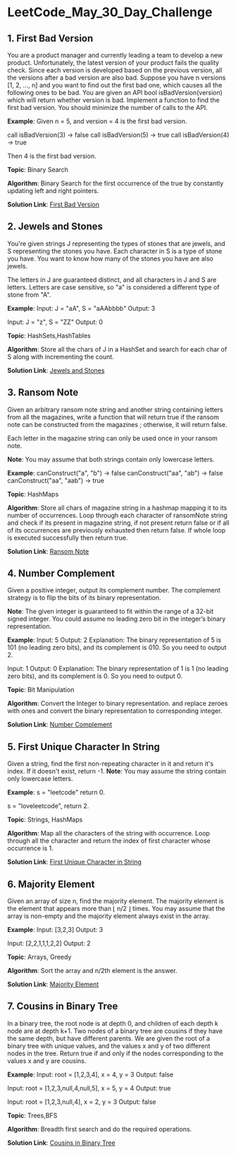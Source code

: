 # LeetCode_May_30_Day_Challenge

## 1. First Bad Version
You are a product manager and currently leading a team to develop a new product. Unfortunately, the latest version of your product fails the quality check. Since each version is developed based on the previous version, all the versions after a bad version are also bad.
Suppose you have n versions [1, 2, ..., n] and you want to find out the first bad one, which causes all the following ones to be bad.
You are given an API bool isBadVersion(version) which will return whether version is bad. Implement a function to find the first bad version. You should minimize the number of calls to the API.

**Example**:
Given n = 5, and version = 4 is the first bad version.

call isBadVersion(3) -> false 
call isBadVersion(5) -> true
call isBadVersion(4) -> true

Then 4 is the first bad version. 

**Topic**: Binary Search

**Algorithm**:
Binary Search for the first occurrence of the true by constantly updating left and right pointers.

**Solution Link**: [First Bad Version](https://github.com/AbhilashRath/LeetCode_May_30_Day_Challenge/blob/master/First_Bad_Version.java)

## 2. Jewels and Stones
You're given strings J representing the types of stones that are jewels, and S representing the stones you have.  Each character in S is a type of stone you have.  You want to know how many of the stones you have are also jewels.

The letters in J are guaranteed distinct, and all characters in J and S are letters. Letters are case sensitive, so "a" is considered a different type of stone from "A".

**Example**:
Input: J = "aA", S = "aAAbbbb"
Output: 3

Input: J = "z", S = "ZZ"
Output: 0

**Topic**: HashSets,HashTables

**Algorithm**:
Store all the chars of J in a HashSet and search for each char of S along with incrementing the count.

**Solution Link**: [Jewels and Stones](https://github.com/AbhilashRath/LeetCode_May_30_Day_Challenge/blob/master/Jewels_and_Stones.java)

## 3. Ransom Note
Given an arbitrary ransom note string and another string containing letters from all the magazines, write a function that will return true if the ransom note can be constructed from the magazines ; otherwise, it will return false.

Each letter in the magazine string can only be used once in your ransom note.

**Note**:
You may assume that both strings contain only lowercase letters.

**Example**:
canConstruct("a", "b") -> false
canConstruct("aa", "ab") -> false
canConstruct("aa", "aab") -> true

**Topic**: HashMaps

**Algorithm**:
Store all chars of magazine string in a hashmap mapping it to its number of occurrences. Loop through each character of ransomNote string and check if its present in magazine string, if not present return false or if all of its occurrences are previously exhausted then return false. If whole loop is executed successfully then return true.

**Solution Link**: [Ransom Note](https://github.com/AbhilashRath/LeetCode_May_30_Day_Challenge/blob/master/Ransom_Note.java)

## 4. Number Complement
Given a positive integer, output its complement number. The complement strategy is to flip the bits of its binary representation.

**Note**:
The given integer is guaranteed to fit within the range of a 32-bit signed integer.
You could assume no leading zero bit in the integer’s binary representation.

**Example**:
Input: 5
Output: 2
Explanation: The binary representation of 5 is 101 (no leading zero bits), and its complement is 010. So you need to output 2.

Input: 1
Output: 0
Explanation: The binary representation of 1 is 1 (no leading zero bits), and its complement is 0. So you need to output 0.

**Topic**: Bit Manipulation

**Algorithm**:
Convert the Integer to binary representation. and replace zeroes with ones and convert the binary representation to corresponding integer.

**Solution Link**: [Number Complement](https://github.com/AbhilashRath/LeetCode_May_30_Day_Challenge/blob/master/Number_Complement.java)

## 5. First Unique Character In String
Given a string, find the first non-repeating character in it and return it's index. If it doesn't exist, return -1.
**Note**:
You may assume the string contain only lowercase letters.

**Example**:
s = "leetcode"
return 0.

s = "loveleetcode",
return 2.

**Topic**: Strings, HashMaps

**Algorithm**:
Map all the characters of the string with occurrence. Loop through all the character and return the index of first character whose occurrence is 1.

**Solution Link**: [First Unique Character in String](https://github.com/AbhilashRath/LeetCode_May_30_Day_Challenge/blob/master/First_Unique_Character_in_String.java)

## 6. Majority Element
Given an array of size n, find the majority element. The majority element is the element that appears more than ⌊ n/2 ⌋ times.
You may assume that the array is non-empty and the majority element always exist in the array.

**Example**:
Input: [3,2,3]
Output: 3

Input: [2,2,1,1,1,2,2]
Output: 2

**Topic**: Arrays, Greedy

**Algorithm**:
Sort the array and n/2th element is the answer.

**Solution Link**: [Majority Element](https://github.com/AbhilashRath/LeetCode_May_30_Day_Challenge/blob/master/Majority_Element.java)

## 7. Cousins in Binary Tree
In a binary tree, the root node is at depth 0, and children of each depth k node are at depth k+1.
Two nodes of a binary tree are cousins if they have the same depth, but have different parents.
We are given the root of a binary tree with unique values, and the values x and y of two different nodes in the tree.
Return true if and only if the nodes corresponding to the values x and y are cousins.

**Example**:
Input: root = [1,2,3,4], x = 4, y = 3 
Output: false

Input: root = [1,2,3,null,4,null,5], x = 5, y = 4
Output: true

Input: root = [1,2,3,null,4], x = 2, y = 3
Output: false

**Topic**: Trees,BFS

**Algorithm**:
Breadth first search and do the required operations.

**Solution Link**: [Cousins in Binary Tree](https://github.com/AbhilashRath/LeetCode_May_30_Day_Challenge/blob/master/Cousins_in_Binary_Tree.java)




